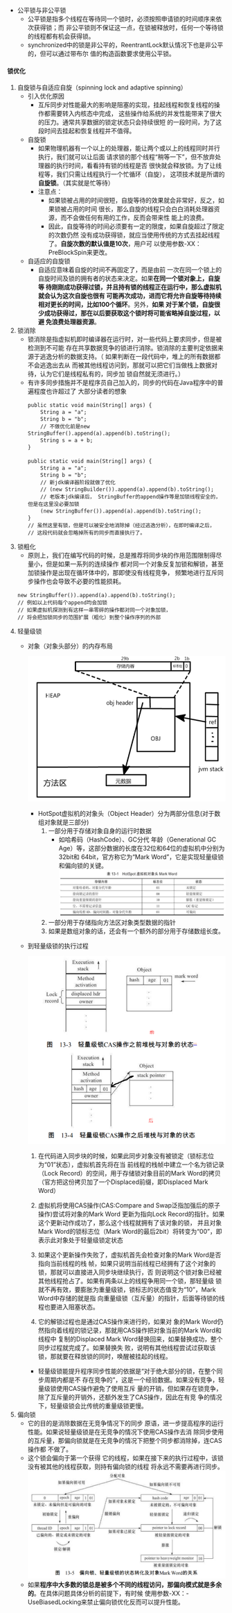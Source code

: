 * 公平锁与非公平锁
    * 公平锁是指多个线程在等待同一个锁时，必须按照申请锁的时间顺序来依次获得锁；而
      非公平锁则不保证这一点，在锁被释放时，任何一个等待锁的线程都有机会获得锁。
    * synchronized中的锁是非公平的，ReentrantLock默认情况下也是非公平的，但可以通过带布尔
      值的构造函数要求使用公平锁。
#### 锁优化
1. 自旋锁与自适应自旋（spinning lock and adaptive spinning）
    * 引入优化原因
        * 互斥同步对性能最大的影响是阻塞的实现，挂起线程和恢复线程的操作都需要转入内核态中完成，
            这些操作给系统的并发性能带来了很大的压力。通常共享数据的锁定状态只会持续很短
            的一段时间，为了这段时间去挂起和恢复线程并不值得。
    * 自旋锁
        * 如果物理机器有一个以上的处理器，能让两个或以上的线程同时并行执行，我们就可以让后面
            请求锁的那个线程“稍等一下”，但不放弃处理器的执行时间，看看持有锁的线程是否
            很快就会释放锁。为了让线程等，我们只需让线程执行一个忙循环（自旋），
            这项技术就是所谓的**自旋锁**。（其实就是忙等待）
        * 注意点：
            * 如果锁被占用的时间很短，自旋等待的效果就会非常好，反之，如果锁被占用的时间
              很长，那么自旋的线程只会白白消耗处理器资源，而不会做任何有用的工作，反而会带来性
              能上的浪费。
            * 因此，自旋等待的时间必须要有一定的限度，如果自旋超过了限定的次数仍然
              没有成功获得锁，就应当使用传统的方式去挂起线程了。**自旋次数的默认值是10次**，用户可
              以使用参数-XX：PreBlockSpin来更改。
    * 自适应的自旋锁
        * 自适应意味着自旋的时间不再固定了，而是由前
          一次在同一个锁上的自旋时间及锁的拥有者的状态来决定。如果**在同一个锁对象上，自旋等
          待刚刚成功获得过锁，并且持有锁的线程正在运行中，那么虚拟机就会认为这次自旋也很有
          可能再次成功，进而它将允许自旋等待持续相对更长的时间，比如100个循环**。另外，**如果
          对于某个锁，自旋很少成功获得过，那在以后要获取这个锁时将可能省略掉自旋过程，以避
          免浪费处理器资源**。
2. 锁消除
    * 锁消除是指虚拟机即时编译器在运行时，对一些代码上要求同步，但是被检测到不可能
      存在共享数据竞争的锁进行消除。锁消除的主要判定依据来源于逃逸分析的数据支持。（
      如果判断在一段代码中，堆上的所有数据都不会逃逸出去从
      而被其他线程访问到，那就可以把它们当做栈上数据对待，认为它们是线程私有的，同步加
      锁自然就无须进行。）
    * 有许多同步措施并不是程序员自己加入的，同步的代码在Java程序中的普遍程度也许超过了
        大部分读者的想象
        ```
        public static void main(String[] args) {
            String a = "a";
            String b = "b";
            // 不做优化前是new StringBuffer().append(a).append(b).toString();
            String s = a + b;
        }
        
        public static void main(String[] args) {
            String a = "a";
            String b = "b";
            // 新jdk编译器阶段就做了优化
            // (new StringBuilder()).append(a).append(b).toString();
            // 老版本jdk编译后， StringBuffer的append操作等是加锁线程安全的，但是在这里没必要加锁
            (new StringBuffer()).append(a).append(b).toString();
        }
        // 虽然这里有锁，但是可以被安全地消除掉（经过逃逸分析），在即时编译之后，
        // 这段代码就会忽略掉所有的同步而直接执行了。
        ```
3. 锁粗化
    * 原则上，我们在编写代码的时候，总是推荐将同步块的作用范围限制得尽量小，但是如果一系列的连续操作
        都对同一个对象反复加锁和解锁，甚至加锁操作是出现在循环体中的，那即使没有线程竞争，
        频繁地进行互斥同步操作也会导致不必要的性能损耗。
    ```
    new StringBuffer()).append(a).append(b).toString();
    // 例如以上代码每个append均会加锁
    // 如果虚拟机探测到有这样一串零碎的操作都对同一个对象加锁，
    // 将会把加锁同步的范围扩展（粗化）到整个操作序列的外部
    ```
4. 轻量级锁
    * 对象（对象头部分）的内存布局
    
        ![](../imgs/jvm_obj_mem_struct.png)
        * HotSpot虚拟机的对象头（Object Header）分为两部分信息(对于数组对象就是三部分)
            1. 一部分用于存储对象自身的运行时数据
                * 如哈希码（HashCode）、GC分代
                  年龄（Generational GC Age）等，这部分数据的长度在32位和64位的虚拟机中分别为32bit和
                  64bit，官方称它为“Mark Word”，它是实现轻量级锁和偏向锁的关键。
                ![](../imgs/jvm_mark-world.png)
            2. 一部分用于存储指向方法区对象类型数据的指针
            3. 如果是数组对象的话，还会有一个额外的部分用于存储数组长度。
    * 到轻量级锁的执行过程
    
        ![](../imgs/light-level-lock_exec_procedure.png)
        1. 在代码进入同步块的时候，如果此同步对象没有被锁定（锁标志位为“01”状态），虚拟机首先将在当
           前线程的栈帧中建立一个名为锁记录（Lock Record）的空间，用于存储锁对象目前的Mark
           Word的拷贝（官方把这份拷贝加了一个Displaced前缀，即Displaced Mark Word）
           
        2. 虚拟机将使用CAS操作(CAS:Compare and Swap泛指加强后的原子操作)尝试将对象的Mark Word
            更新为指向Lock Record的指针。如果这个更新动作成功了，那么这个线程就拥有了该对象的锁，
            并且对象Mark Word的锁标志位（Mark Word的最后2bit）将转变为“00”，即表示此对象处于轻量级锁定状态
        3. 如果这个更新操作失败了，虚拟机首先会检查对象的Mark Word是否指向当前线程的栈
           帧，如果只说明当前线程已经拥有了这个对象的锁，那就可以直接进入同步块继续执行，否
           则说明这个锁对象已经被其他线程抢占了。如果有两条以上的线程争用同一个锁，那轻量级
           锁就不再有效，要膨胀为重量级锁，锁标志的状态值变为“10”，Mark Word中存储的就是指
           向重量级锁（互斥量）的指针，后面等待锁的线程也要进入阻塞状态。
        4. 它的解锁过程也是通过CAS操作来进行的，如果对
           象的Mark Word仍然指向着线程的锁记录，那就用CAS操作把对象当前的Mark Word和线程中
           复制的Displaced Mark Word替换回来，如果替换成功，整个同步过程就完成了。如果替换失
           败，说明有其他线程尝试过获取该锁，那就要在释放锁的同时，唤醒被挂起的线程。
        * 轻量级锁能提升程序同步性能的依据是“对于绝大部分的锁，在整个同步周期内都是不
           存在竞争的”，这是一个经验数据。如果没有竞争，轻量级锁使用CAS操作避免了使用互斥
           量的开销，但如果存在锁竞争，除了互斥量的开销外，还额外发生了CAS操作，因此在有竞
           争的情况下，轻量级锁会比传统的重量级锁更慢。
5. 偏向锁
    * 它的目的是消除数据在无竞争情况下的同步
      原语，进一步提高程序的运行性能。如果说轻量级锁是在无竞争的情况下使用CAS操作去消
      除同步使用的互斥量，那偏向锁就是在无竞争的情况下把整个同步都消除掉，连CAS操作都
      不做了。
    * 这个锁会偏向于第一个获得
      它的线程，如果在接下来的执行过程中，该锁没有被其他的线程获取，则持有偏向锁的线程
      将永远不需要再进行同步。  
    ![](../imgs/partial_lock.png)
    * 如果**程序中大多数的锁总是被多个不同的线程访问，那偏向模式就是多余的**。在具体问题具体分析的前提下，有时候
      使用参数-XX：-UseBiasedLocking来禁止偏向锁优化反而可以提升性能。      
        